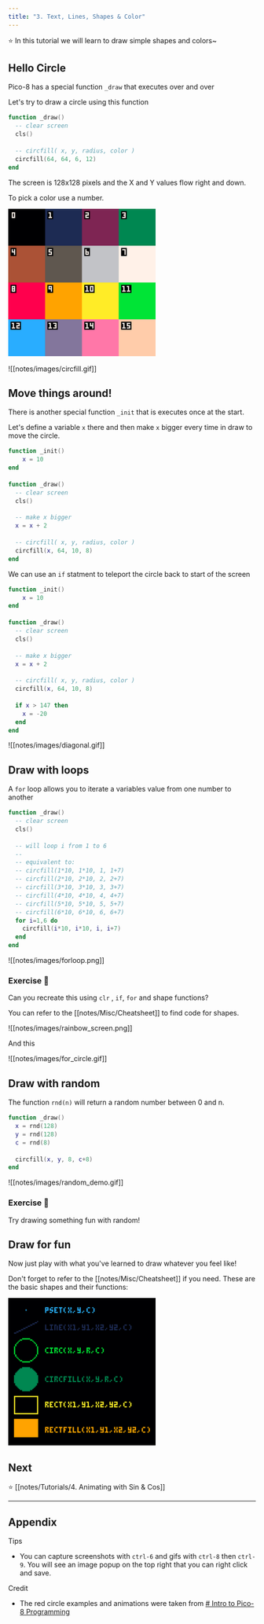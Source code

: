```yaml
---
title: "3. Text, Lines, Shapes & Color"
---
```


⭐️ In this tutorial we will learn to draw simple shapes and colors~

## Hello Circle

Pico-8 has a special function `_draw` that executes over and over

Let's try to draw a circle using this function

```lua
function _draw()
  -- clear screen
  cls()

  -- circfill( x, y, radius, color )
  circfill(64, 64, 6, 12)
end
```

The screen is 128x128 pixels and the X and Y values flow right and down. 

To pick a color use a number.

<img src="/notes/images/color_reference.png" alt="colors" width="300"/>

![[notes/images/circfill.gif]]


## Move things around!

There is another special function `_init` that is executes once at the start.

Let's define a variable `x` there and then make `x` bigger every time in draw to move the circle.

```lua
function _init()
	x = 10
end

function _draw()
  -- clear screen
  cls()

  -- make x bigger
  x = x + 2

  -- circfill( x, y, radius, color )
  circfill(x, 64, 10, 8)
end
```

We can use an `if` statment to teleport the circle back to start of the screen

```lua
function _init()
	x = 10
end

function _draw()
  -- clear screen
  cls()

  -- make x bigger
  x = x + 2

  -- circfill( x, y, radius, color )
  circfill(x, 64, 10, 8)

  if x > 147 then
    x = -20
  end
end
```

![[notes/images/diagonal.gif]]

## Draw with loops

A `for` loop allows you to iterate a variables value from one number to another

```lua
function _draw()
  -- clear screen
  cls()

  -- will loop i from 1 to 6
  --
  -- equivalent to:
  -- circfill(1*10, 1*10, 1, 1+7)
  -- circfill(2*10, 2*10, 2, 2+7)
  -- circfill(3*10, 3*10, 3, 3+7)
  -- circfill(4*10, 4*10, 4, 4+7)
  -- circfill(5*10, 5*10, 5, 5+7)
  -- circfill(6*10, 6*10, 6, 6+7)
  for i=1,6 do
    circfill(i*10, i*10, i, i+7)
  end
end
```

![[notes/images/forloop.png]]

### Exercise 🍓

Can you recreate this using `clr` , `if`, `for` and shape functions?

You can refer to the [[notes/Misc/Cheatsheet]] to find code for shapes.

![[notes/images/rainbow_screen.png]]

And this

![[notes/images/for_circle.gif]]

## Draw with random

The function `rnd(n)` will return a random number between 0 and n.

```lua
function _draw()
  x = rnd(128)
  y = rnd(128)
  c = rnd(8)

  circfill(x, y, 8, c+8)
end
```

![[notes/images/random_demo.gif]]

### Exercise 🍓

Try drawing something fun with random!

## Draw for fun

Now just play with what you've learned to draw whatever you feel like!

Don't forget to refer to the [[notes/Misc/Cheatsheet]] if you need. These are the basic shapes and their functions:

<img src="/notes/images/drawing_reference.png" alt="basic_shapes" width="300"/>

## Next

⭐️ [[notes/Tutorials/4. Animating with Sin & Cos]]

<hr>

## Appendix

Tips
- You can capture screenshots with `ctrl-6` and gifs with `ctrl-8` then `ctrl-9`. You will see an image popup on the top right that you can right click and save.

Credit
- The red circle examples and animations were taken from [# Intro to Pico-8 Programming](https://demoman.net/?a=intro-to-lua)